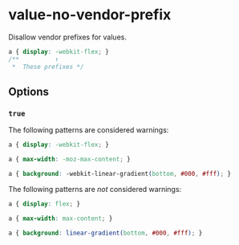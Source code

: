 # value-no-vendor-prefix

Disallow vendor prefixes for values.

```css
a { display: -webkit-flex; }
/**          ↑
 *  These prefixes */
```

## Options

### `true`

The following patterns are considered warnings:

```css
a { display: -webkit-flex; }
```

```css
a { max-width: -moz-max-content; }
```

```css
a { background: -webkit-linear-gradient(bottom, #000, #fff); }
```

The following patterns are *not* considered warnings:

```css
a { display: flex; }
```

```css
a { max-width: max-content; }
```

```css
a { background: linear-gradient(bottom, #000, #fff); }
```
